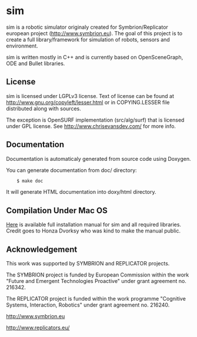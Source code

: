 # sim

sim is a robotic simulator originaly created for Symbrion/Replicator european
project (http://www.symbrion.eu).
The goal of this project is to create a full library/framework for
simulation of robots, sensors and environment.

sim is written mostly in C++ and is currently based on OpenSceneGraph,
ODE and Bullet libraries.


## License
sim is licensed under LGPLv3 license. Text of license can be found
at http://www.gnu.org/copyleft/lesser.html or in COPYING.LESSER file
distributed along with sources.

The exception is OpenSURF implementation (src/alg/surf) that is licensed
under GPL license. See http://www.chrisevansdev.com/ for more info.


## Documentation
Documentation is automaticaly generated from source code using Doxygen.

You can generate documentation from doc/ directory:
```sh
    $ make doc
```

It will generate HTML documentation into doxy/html directory.


## Compilation Under Mac OS
[Here](https://docs.google.com/document/d/18_r9FMkcgAUOjAuA5FlkqK92e064M0vD8S3KZabErzU/edit)
is available full installation manual for sim and all required
libraries.
Credit goes to Honza Dvorksy who was kind to make the manual public.

## Acknowledgement
This work was supported by SYMBRION and REPLICATOR projects.

The SYMBRION project is funded by European Commission within the work "Future and Emergent Technologies Proactive" under grant agreement no. 216342.

The REPLICATOR project is funded within the work programme "Cognitive Systems, Interaction, Robotics" under grant agreement no. 216240.

http://www.symbrion.eu

http://www.replicators.eu/
